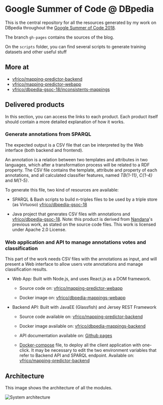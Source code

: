# Google Summer of Code @ DBpedia

This is the central repository for all the resources generated by my work
on DBpedia throughout the [Google Summer of Code 2018](https://summerofcode.withgoogle.com/archive/2018/projects/4657614738685952/).

The branch `gh-pages` contains the sources of the blog.

On the `scripts` folder, you can find several scripts to generate training datasets and other useful stuff


## More at
* [vfrico/mapping-predictor-backend](https://github.com/vfrico/mapping-predictor-backend)
* [vfrico/mapping-predictor-webapp](https://github.com/vfrico/mapping-predictor-webapp)
* [vfrico/dbpedia-gsoc-18/inconsistents-mappings](https://github.com/vfrico/dbpedia-gsoc-18/tree/master/inconsistents-mappings)

## Delivered products

In this section, you can access the links to each product. Each product itself should contain a more detailed explanation of how it works.

### Generate annotations from SPARQL
The expected output is a CSV file that can be interpreted by the Web interface (both backend and frontend).

An annotation is a relation between two templates and attributes in two languages, which after a transformation process will be related to a RDF property. The CSV file contains the template, attribute and property of each annotations, and all calculated classifier features, named *TB{1-11}*, *C{1-4}* and *M{1-5}*.

To generate this file, two kind of resources are available:

* SPARQL & Bash scripts to build n-triples files to be used by a triple store (as Virtuoso) [vfrico/dbpedia-gsoc-18](https://github.com/vfrico/dbpedia-gsoc-18/tree/master/scripts)

* Java project that generates CSV files with annotations and  [vfrico/dbpedia-gsoc-18](https://github.com/vfrico/dbpedia-gsoc-18/tree/master/inconsistents-mappings). Note: this product is derived from [Nandana](https://github.com/nandana)'s previous work, as stated on the source code files. This work is licensed under Apache 2.0 License.

### Web application and API to manage annotations votes and classification
This part of the work needs CSV files with the annotations as input, and will present a Web interface to allow users vote annotations and manage classification results.

* Web App: Built with Node.js, and uses React.js as a DOM framework.

  * Source code on: [vfrico/mapping-predictor-webapp](https://github.com/vfrico/mapping-predictor-webapp)

  * Docker image on: [vfrico/dbpedia-mappings-webapp](https://hub.docker.com/r/vfrico/dbpedia-mappings-webapp/)

* Backend API: Built with JavaEE (Glassfish) and Jersey REST Framework

  * Source code available on: [vfrico/mapping-predictor-backend](https://github.com/vfrico/mapping-predictor-backend)

  * Docker image available on: [vfrico/dbpedia-mappings-backend](https://hub.docker.com/r/vfrico/dbpedia-mappings-backend/)

  * API documentation available on: [Github pages](https://vfrico.github.io/mapping-predictor-backend/)

  * [Docker-compose](https://docs.docker.com/compose/) file, to deploy all the client application with one-click. It may be necessary to edit the two environment variables that refer to Backend API and SPARQL endpoint. Available on: [vfrico/mapping-predictor-backend](https://github.com/vfrico/mapping-predictor-backend/blob/master/docker-compose.yml)

## Architecture
This image shows the architecture of all the modules.

![System architecture]( https://raw.githubusercontent.com/vfrico/dbpedia-gsoc-18/gh-pages/img/system_architecture.png "System architecture")
